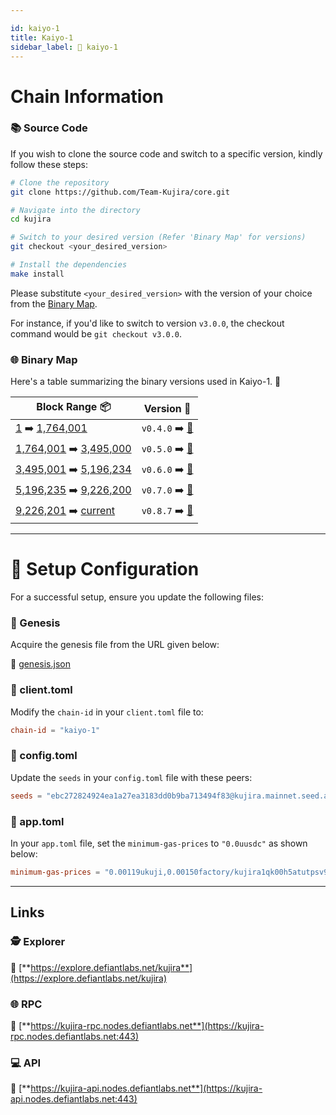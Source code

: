 ```yaml
---

id: kaiyo-1
title: Kaiyo-1
sidebar_label: 🔗 kaiyo-1
---
```

# Chain Information

### 📚 Source Code

If you wish to clone the source code and switch to a specific version, kindly follow these steps:

```bash
# Clone the repository
git clone https://github.com/Team-Kujira/core.git

# Navigate into the directory
cd kujira

# Switch to your desired version (Refer 'Binary Map' for versions)
git checkout <your_desired_version>

# Install the dependencies
make install
```

Please substitute `<your_desired_version>` with the version of your choice from the [Binary Map](#-binary-map).

For instance, if you'd like to switch to version `v3.0.0`, the checkout command would be `git checkout v3.0.0`.

### 🌐 Binary Map 

Here's a table summarizing the binary versions used in Kaiyo-1. 🚀

| Block Range  📦                                                    | Version 📔 |
|------------------------------------------------------------|------------|
| [1](https://finder.kujira.network/kaiyo-1/block/1) ➡️ [1,764,001](https://finder.kujira.network/kaiyo-1/block/1764001)           | `v0.4.0` ➡️ [🔗](changeme)   |
| [1,764,001](https://finder.kujira.network/kaiyo-1/block/1764001) ➡️ [3,495,000](https://finder.kujira.network/kaiyo-1/block/3495000)       | `v0.5.0` ➡️ [🔗](changeme)   |
| [3,495,001](https://finder.kujira.network/kaiyo-1/block/3495001) ➡️ [5,196,234](https://finder.kujira.network/kaiyo-1/block/5196234)       | `v0.6.0` ➡️ [🔗](changeme)   | 
| [5,196,235](https://finder.kujira.network/kaiyo-1/block/5196235) ➡️ [9,226,200](https://finder.kujira.network/kaiyo-1/block/9226200)       | `v0.7.0` ➡️ [🔗](changeme)   |
| [9,226,201](https://finder.kujira.network/kaiyo-1/block/9226201) ➡️ [current](https://finder.kujira.network/kaiyo-1/block/)       | `v0.8.7` ➡️ [🔗](changeme)   |

---
# 🚀 Setup Configuration

For a successful setup, ensure you update the following files:

### 📂 Genesis

Acquire the genesis file from the URL given below:

🔗 [genesis.json](https://raw.githubusercontent.com/Team-Kujira/networks/master/mainnet/kaiyo-1.json)

### 📂 client.toml

Modify the `chain-id` in your `client.toml` file to:

```toml
chain-id = "kaiyo-1"
```

### 📂 config.toml

Update the `seeds` in your `config.toml` file with these peers:

```toml
seeds = "ebc272824924ea1a27ea3183dd0b9ba713494f83@kujira.mainnet.seed.autostake.net:26796,ea9f295fe14768c35ff05870098fbd7bf860836d@seed.kujira.mintserve.org:31897,ade4d8bc8cbe014af6ebdf3cb7b1e9ad36f412c0@seeds.polkachu.com:11856,5a70fdcf1f51bb38920f655597ce5fc90b8b88b8@136.244.29.116:41656"
```

### 📂 app.toml

In your `app.toml` file, set the `minimum-gas-prices` to `"0.0uusdc"` as shown below:

```toml
minimum-gas-prices = "0.00119ukuji,0.00150factory/kujira1qk00h5atutpsv900x202pxx42npjr9thg58dnqpa72f2p7m2luase444a7/uusk,0.00150ibc/295548A78785A1007F232DE286149A6FF512F180AF5657780FC89C009E2C348F,0.000125ibc/27394FB092D2ECCD56123C74F36E4C1F926001CEADA9CA97EA622B25F41E5EB2,0.00126ibc/47BD209179859CDE4A2806763D7189B6E6FE13A17880FE2B42DE1E6C1E329E23,0.00652ibc/3607EB5B5E64DD1C0E12E07F077FF470D5BC4706AFCBC98FE1BA960E5AE4CE07,617283951ibc/F3AA7EF362EC5E791FE78A0F4CCC69FEE1F9A7485EB1A8CAB3F6601C00522F10,0.000288ibc/EFF323CC632EC4F747C61BCE238A758EFDB7699C3226565F7C20DA06509D59A5,0.000125ibc/DA59C009A0B3B95E0549E6BF7B075C8239285989FF457A8EDDBB56F10B2A6986,0.00137ibc/A358D7F19237777AF6D8AD0E0F53268F8B18AE8A53ED318095C14D6D7F3B2DB5,0.0488ibc/4F393C3FCA4190C0A6756CE7F6D897D5D1BE57D6CCB80D0BC87393566A7B6602,78492936ibc/004EBF085BBED1029326D56BE8A2E67C08CECE670A94AC1947DF413EF5130EB2,964351ibc/1B38805B1C75352B28169284F96DF56BDEBD9E8FAC005BDCC8CF0378C82AA8E7"
```

---

## Links

### 🕵️ **Explorer**

🔗 [**https://explore.defiantlabs.net/kujira**](https://explore.defiantlabs.net/kujira)

### 🌐 **RPC** 

🔗 [**https://kujira-rpc.nodes.defiantlabs.net**](https://kujira-rpc.nodes.defiantlabs.net:443)

### 💻 **API**

🔗 [**https://kujira-api.nodes.defiantlabs.net**](https://kujira-api.nodes.defiantlabs.net:443)